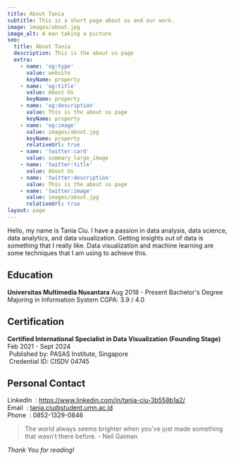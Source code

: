 ```yaml
---
title: About Tania
subtitle: This is a short page about us and our work.
image: images/about.jpg
image_alt: A man taking a picture
seo:
  title: About Tania
  description: This is the about us page
  extra:
    - name: 'og:type'
      value: website
      keyName: property
    - name: 'og:title'
      value: About Us
      keyName: property
    - name: 'og:description'
      value: This is the about us page
      keyName: property
    - name: 'og:image'
      value: images/about.jpg
      keyName: property
      relativeUrl: true
    - name: 'twitter:card'
      value: summary_large_image
    - name: 'twitter:title'
      value: About Us
    - name: 'twitter:description'
      value: This is the about us page
    - name: 'twitter:image'
      value: images/about.jpg
      relativeUrl: true
layout: page
---
```


Hello, my name is Tania Ciu.
I have a passion in data analysis, data science, data analytics, and data visualization. Getting insights out of data is something that I really like. Data visualization and machine learning are some techniques that I am using to achieve this. 

## Education
**Universitas Multimedia Nusantara**
Aug 2018 - Present
Bachelor's Degree
Majoring in Information System
CGPA: 3.9 / 4.0

## Certification
**Certified International Specialist in Data Visualization (Founding Stage)**
Feb 2021 - Sept 2024  
&nbsp;Published by: PASAS Institute, Singapore  
&nbsp;Credential ID: CISDV 04745

## Personal Contact
LinkedIn &nbsp;: https://www.linkedin.com/in/tania-ciu-3b558b1a2/  
Email&nbsp;&nbsp;: tania.ciu@student.umn.ac.id  
Phone&nbsp;&nbsp;: 0852-1329-0846


>The world always seems brighter when you’ve just made something that wasn’t there before. - Neil Gaiman

*Thank You for reading!*
